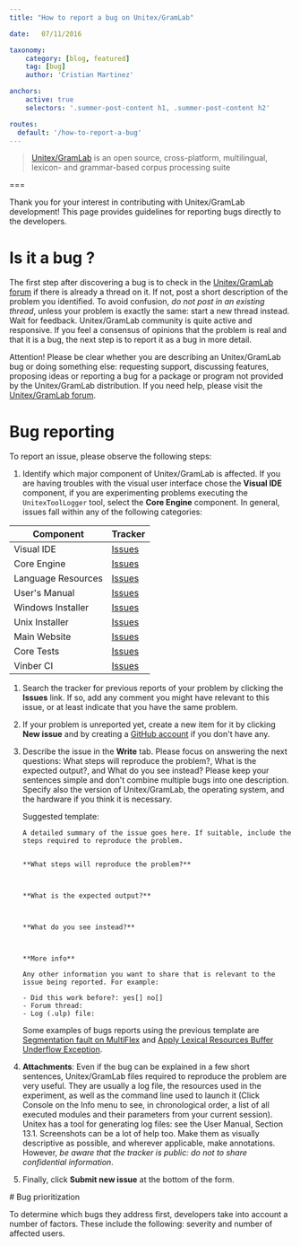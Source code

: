 ```yaml
---
title: "How to report a bug on Unitex/GramLab"

date:   07/11/2016

taxonomy:
    category: [blog, featured]
    tag: [bug]
    author: 'Cristian Martinez'    

anchors:
    active: true
    selectors: '.summer-post-content h1, .summer-post-content h2'

routes:
  default: '/how-to-report-a-bug'    
---
```


> [Unitex/GramLab](/) is an open source, cross-platform, multilingual, lexicon- and grammar-based corpus processing suite

===

Thank you for your interest in contributing with Unitex/GramLab development! This page provides guidelines for reporting bugs directly to the developers.

# Is it a bug ?

The first step after discovering a bug is to check in the [Unitex/GramLab forum](http://forum.unitexgramlab.org?target=_blank) if there is already a thread on it. If not, post a short description of the problem you identified. To avoid confusion, *do not post in an existing thread*, unless your problem is exactly the same: start a new thread instead. Wait for feedback. Unitex/GramLab community is quite active and responsive. If you feel a consensus of opinions that the problem is real and that it is a bug, the next step is to report it as a bug in more detail.

Attention! Please be clear whether you are describing an Unitex/GramLab bug or doing something else: requesting support, discussing features, proposing ideas or reporting a bug for a package or program not provided by the Unitex/GramLab distribution. If you need help, please visit the [Unitex/GramLab forum](http://forum.unitexgramlab.org?target=_blank).

# Bug reporting

To report an issue, please observe the following steps:

1. Identify which major component of Unitex/GramLab is affected. If you are having troubles with the visual user interface chose the **Visual IDE** component, if you are experimenting problems executing the `UnitexToolLogger` tool, select the **Core Engine** component. In general, issues fall within any of the following categories:

| Component          | Tracker                                                                        |
|--------------------|--------------------------------------------------------------------------------|
| Visual IDE         | [Issues](https://github.com/UnitexGramLab/gramlab-ide/issues)                  |
| Core Engine        | [Issues](https://github.com/UnitexGramLab/unitex-core/issues)                  |
| Language Resources | [Issues](https://github.com/UnitexGramLab/lingua/issues)                       |
| User's Manual      | [Issues](https://github.com/UnitexGramLab/unitex-doc-usermanual/issues)        |
| Windows Installer  | [Issues](https://github.com/UnitexGramLab/unitex-packaging-windows/issues)     |
| Unix Installer     | [Issues](https://github.com/UnitexGramLab/unitex-packaging-unix/issues)        |
| Main Website       | [Issues](https://github.com/UnitexGramLab/unitexgramlab-org/issues)            |
| Core Tests         | [Issues](https://github.com/UnitexGramLab/unitex-core-tests/issues)            |
| Vinber CI          | [Issues](https://github.com/UnitexGramLab/vinber-backend/issues)               |

1. Search the tracker for previous reports of your problem by clicking the **Issues** link. If so, add any comment you might have relevant to this issue, or at least indicate that you have the same problem.

1. If your problem is unreported yet, create a new item for it by clicking **New issue** and by creating a [GitHub account](https://github.com/join?target=_blank) if you don't have any.

1. Describe the issue in the **Write** tab. Please focus on answering the next questions: What steps will reproduce the problem?, What is the expected output?, and What do you see instead? Please keep your sentences simple and don't combine multiple bugs into one description. Specify also the version of Unitex/GramLab, the operating system, and the hardware if you think it is necessary. 

    Suggested template:


    ```
    A detailed summary of the issue goes here. If suitable, include the steps required to reproduce the problem.
    
    
    **What steps will reproduce the problem?**

    

    **What is the expected output?**



    **What do you see instead?**



    **More info**
    
    Any other information you want to share that is relevant to the issue being reported. For example:
    
    - Did this work before?: yes[] no[]
    - Forum thread:
    - Log (.ulp) file:

    ```
    
    Some examples of bugs reports using the previous template are [Segmentation fault on MultiFlex](https://github.com/UnitexGramLab/unitex-core/issues/1) and [Apply Lexical Resources Buffer Underflow Exception](https://github.com/UnitexGramLab/gramlab-ide/issues/10).  

1. **Attachments**: Even if the bug can be explained in a few short sentences, Unitex/GramLab files required to reproduce the problem are very useful. They are usually a log file, the resources used in the experiment, as well as the command line used to launch it (Click Console on the Info menu to see, in chronological order, a list of all executed modules and their parameters from your current session). Unitex has a tool for generating log files: see the User Manual, Section 13.1. Screenshots can be a lot of help too. Make them as visually descriptive as possible, and wherever applicable, make annotations. However, *be aware that the tracker is public: do not to share confidential information*.

1. Finally, click **Submit new issue** at the bottom of the form.

# Bug prioritization

To determine which bugs they address first, developers take into account a number of factors. These include the following: severity and number of affected users.
